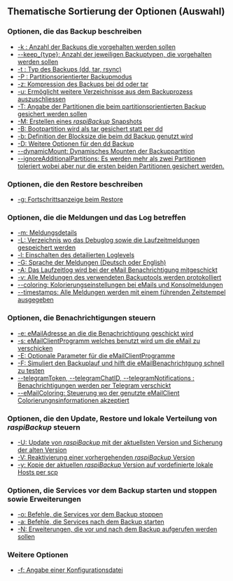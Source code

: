 ## Thematische Sortierung der Optionen (Auswahl)

### Optionen, die das Backup beschreiben

  - [-k : Anzahl der Backups die vorgehalten werden sollen](usage-and-options-simonz3.md#parm_k)
  - [--keep_{type}: Anzahl der jeweiligen Backuptypen, die vorgehalten werden sollen](usage-and-options-simonz3.md#parm_keepType)
  - [-t : Typ des Backups (dd, tar, rsync)](usage-and-options-simonz3.md#parm_t)
  - [-P : Partitionsorientierter Backupmodus](#parm_P)
  - [-z: Kompression des Backups bei dd oder tar](#parm_z)
  - [-u: Ermöglicht weitere Verzeichnisse aus dem Backuprozess auszuschliessen](#parm_u)
  - [-T: Angabe der Partitionen die beim partitionsorientierten Backup gesichert werden sollen](#parm_T)
  - [-M: Erstellen eines *raspiBackup* Snapshots](#parm_M)
  - [-B: Bootpartition wird als tar gesichert statt per dd](#parm_B)
  - [-b: Definition der Blocksize die beim dd Backup genutzt wird](#parm_b)
  - [-D: Weitere Optionen für den dd Backup](#parm_D)
  - [--dynamicMount: Dynamisches Mounten der Backuppartition](#parm_dynamicMount)
  - [--ignoreAdditionalPartitions: Es werden mehr als zwei Partitionen toleriert wobei aber nur die ersten beiden Partitionen gesichert werden.](#parm_ignoreAdditionalPartitions)

### Optionen, die den Restore beschreiben

  - [-g: Fortschrittsanzeige beim Restore](#parm_g)

### Optionen, die die Meldungen und das Log betreffen

  - [-m: Meldungsdetails](#parm_m)
  - [-L: Verzeichnis wo das Debuglog sowie die Laufzeitmeldungen gespeichert werden](#parm_L)
  - [-l: Einschalten des detailierten Loglevels](#parm_l)
  - [-G: Sprache der Meldungen (Deutsch oder English)](#parm_G)
  - [-A: Das Laufzeitlog wird bei der eMail Benachrichtigung mitgeschickt](#parm_A)
  - [-v: Alle Meldungen des verwendeten Backuptools werden protokolliert](#parm_v)
  - [--coloring: Kolorierungseinstellungen bei eMails und Konsolmeldungen](#parm_coloring)
  - [--timestamps: Alle Meldungen werden mit einem führenden Zeitstempel ausgegeben](#parm_timestamps)

### Optionen, die Benachrichtigungen steuern

  - [-e: eMailAdresse an die die Benachrichtigung geschickt wird](#parm_e)
  - [-s: eMailClientProgramm welches benutzt wird um die eMail zu verschicken](#parm_s)
  - [-E: Optionale Parameter für die eMailClientProgramme](#parm_E)
  - [-F: Simuliert den Backuplauf und hilft die eMailBenachrichtgung schnell zu testen](#parm_F)
  - [--telegramToken, --telegramChatID, --telegramNotifications : Benachrichtigungen werden per Telegram verschickt](#parm_telegram)
  - [--eMailColoring: Steuerung wo der genutzte eMailClient Colorierungnsinformationen akzeptiert](#parm_eMailColoring)

### Optionen, die den Update, Restore und lokale Verteilung von *raspiBackup* steuern

  - [-U: Update von *raspiBackup* mit der aktuellsten Version und Sicherung der alten Version](#parm_U)
  - [-V: Reaktivierung einer vorhergehenden *raspiBackup* Version](#parm_V)
  - [-y: Kopie der aktuellen *raspiBackup* Version auf vordefinierte lokale Hosts per scp](#parm_y)

### Optionen, die Services vor dem Backup starten und stoppen sowie Erweiterungen

  - [-o: Befehle, die Services vor dem Backup stoppen](#parm_o)
  - [-a: Befehle, die Services nach dem Backup starten](#parm_a)
  - [-N: Erweiterungen, die vor und nach dem Backup aufgerufen werden sollen](#parm_N)

### Weitere Optionen

  - [-f: Angabe einer Konfigurationsdatei](#parm_f)


[.status]: review-needed
[.status]: todo "Check links"
[.source]: https://www.linux-tips-and-tricks.de/de/aufruf-und-optionen
[.source]: https://www.linux-tips-and-tricks.de/en/invocation-and-options
